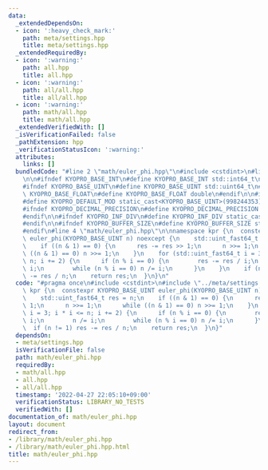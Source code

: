 ```yaml
---
data:
  _extendedDependsOn:
  - icon: ':heavy_check_mark:'
    path: meta/settings.hpp
    title: meta/settings.hpp
  _extendedRequiredBy:
  - icon: ':warning:'
    path: all.hpp
    title: all.hpp
  - icon: ':warning:'
    path: all/all.hpp
    title: all/all.hpp
  - icon: ':warning:'
    path: math/all.hpp
    title: math/all.hpp
  _extendedVerifiedWith: []
  _isVerificationFailed: false
  _pathExtension: hpp
  _verificationStatusIcon: ':warning:'
  attributes:
    links: []
  bundledCode: "#line 2 \"math/euler_phi.hpp\"\n#include <cstdint>\n#line 3 \"meta/settings.hpp\"\
    \n\n#ifndef KYOPRO_BASE_INT\n#define KYOPRO_BASE_INT std::int64_t\n#endif\n\n\
    #ifndef KYOPRO_BASE_UINT\n#define KYOPRO_BASE_UINT std::uint64_t\n#endif\n\n#ifndef\
    \ KYOPRO_BASE_FLOAT\n#define KYOPRO_BASE_FLOAT double\n#endif\n\n#ifndef KYOPRO_DEFAULT_MOD\n\
    #define KYOPRO_DEFAULT_MOD static_cast<KYOPRO_BASE_UINT>(998244353)\n#endif\n\n\
    #ifndef KYOPRO_DECIMAL_PRECISION\n#define KYOPRO_DECIMAL_PRECISION static_cast<KYOPRO_BASE_UINT>(12)\n\
    #endif\n\n#ifndef KYOPRO_INF_DIV\n#define KYOPRO_INF_DIV static_cast<KYOPRO_BASE_UINT>(3)\n\
    #endif\n\n#ifndef KYOPRO_BUFFER_SIZE\n#define KYOPRO_BUFFER_SIZE static_cast<KYOPRO_BASE_UINT>(2048)\n\
    #endif\n#line 4 \"math/euler_phi.hpp\"\n\nnamespace kpr {\n  constexpr KYOPRO_BASE_UINT\
    \ euler_phi(KYOPRO_BASE_UINT n) noexcept {\n    std::uint_fast64_t res = n;\n\
    \    if ((n & 1) == 0) {\n      res -= res >> 1;\n      n >>= 1;\n      while\
    \ ((n & 1) == 0) n >>= 1;\n    }\n    for (std::uint_fast64_t i = 3; i * i <=\
    \ n; i += 2) {\n      if (n % i == 0) {\n        res -= res / i;\n        n /=\
    \ i;\n        while (n % i == 0) n /= i;\n      }\n    }\n    if (n != 1) res\
    \ -= res / n;\n    return res;\n  }\n}\n"
  code: "#pragma once\n#include <cstdint>\n#include \"../meta/settings.hpp\"\n\nnamespace\
    \ kpr {\n  constexpr KYOPRO_BASE_UINT euler_phi(KYOPRO_BASE_UINT n) noexcept {\n\
    \    std::uint_fast64_t res = n;\n    if ((n & 1) == 0) {\n      res -= res >>\
    \ 1;\n      n >>= 1;\n      while ((n & 1) == 0) n >>= 1;\n    }\n    for (std::uint_fast64_t\
    \ i = 3; i * i <= n; i += 2) {\n      if (n % i == 0) {\n        res -= res /\
    \ i;\n        n /= i;\n        while (n % i == 0) n /= i;\n      }\n    }\n  \
    \  if (n != 1) res -= res / n;\n    return res;\n  }\n}"
  dependsOn:
  - meta/settings.hpp
  isVerificationFile: false
  path: math/euler_phi.hpp
  requiredBy:
  - math/all.hpp
  - all.hpp
  - all/all.hpp
  timestamp: '2022-04-27 22:05:10+09:00'
  verificationStatus: LIBRARY_NO_TESTS
  verifiedWith: []
documentation_of: math/euler_phi.hpp
layout: document
redirect_from:
- /library/math/euler_phi.hpp
- /library/math/euler_phi.hpp.html
title: math/euler_phi.hpp
---
```

